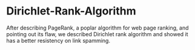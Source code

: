 # Dirichlet-Rank-Algorithm
After describing PageRank, a poplar algorithm for web page ranking, and pointing out its flaw, we described Dirichlet rank algorithm and showed it has a better resistency on link spamming.
